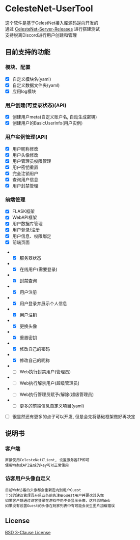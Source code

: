 # CelesteNet-UserTool
这个软件是基于CelestNet接入库源码逆向开发的  
通过 [CelesteNet-Server-Releases](https://github.com/0x0ade/CelesteNet/releases) 进行搭建测试  
支持脱离Discord进行用户创建和管理
## 目前支持的功能
### 模块、配置
- [x] 自定义模块名(yaml)
- [x] 自定义数据文件夹(yaml)
- [x] 应用log模块
### 用户创建(可登录状态)(API)
- [x] 创建用户meta(自定义账户名, 自动生成密钥)
- [x] 创建用户的BasicUserInfo(用户实例)
### 用户实例管理(API)
- [x] 用户昵称修改
- [x] 用户头像修改
- [x] 用户管理员权限管理
- [x] 用户密钥重置
- [x] 完全注销用户
- [x] 查询用户信息
- [x] 用户封禁管理
### 前端管理
- [x] FLASK框架
- [x] WebAPI框架
- [x] 用户数据库管理
- [x] 用户登录/注册
- [x] 用户信息、权限绑定
- [x] 前端页面
- - [x] 服务器状态
- - [x] 在线用户(需要登录)
- - [x] 封禁查询
- - [x] 用户注册
- - [x] 用户登录并展示个人信息
- - [x] 用户注销
- - [x] 更换头像
- - [x] 重置密钥
- - [x] 修改自己的密码
- - [x] 修改自己的昵称
- - [ ] Web执行封禁用户(管理员)
- - [ ] Web执行解禁用户(超级管理员)
- - [ ] Web执行管理员赋予/解除(超级管理员)
- - [ ] 更多的前端信息自定义项目(yaml)
- [ ] 很显然还有更多的点子可以开发, 但是会先将基础框架做好再决定
## 说明书
### 客户端
```
直接使用CelesteNetClient, 设置服务器IP即可
使用Web或API生成的key可以正常使用
```
### 访客用户头像自定义
```
目前Web访客的头像都会重新定向到用户Guest
十分的建议管理员开启业务前先注册Guest用户并更改其头像
如果客户端通过访客登录在游戏中仍不会显示头像，这只影响Web
如果没有设置Guest的头像在玩家列表中有可能会发生图片加载错误
```
## License
[BSD 3-Clause License](./LICENSE)